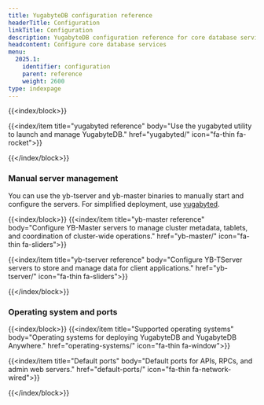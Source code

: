 ```yaml
---
title: YugabyteDB configuration reference
headerTitle: Configuration
linkTitle: Configuration
description: YugabyteDB configuration reference for core database services, including yb-tserver, yb-master, and yugabyted.
headcontent: Configure core database services
menu:
  2025.1:
    identifier: configuration
    parent: reference
    weight: 2600
type: indexpage
---
```


{{<index/block>}}

  {{<index/item
      title="yugabyted reference"
      body="Use the yugabyted utility to launch and manage YugabyteDB."
      href="yugabyted/"
      icon="fa-thin fa-rocket">}}

{{</index/block>}}

### Manual server management

You can use the yb-tserver and yb-master binaries to manually start and configure the servers. For simplified deployment, use [yugabyted](./yugabyted/).

{{<index/block>}}
  {{<index/item
      title="yb-master reference"
      body="Configure YB-Master servers to manage cluster metadata, tablets, and coordination of cluster-wide operations."
      href="yb-master/"
      icon="fa-thin fa-sliders">}}

  {{<index/item
      title="yb-tserver reference"
      body="Configure YB-TServer servers to store and manage data for client applications."
      href="yb-tserver/"
      icon="fa-thin fa-sliders">}}

{{</index/block>}}

### Operating system and ports

{{<index/block>}}
  {{<index/item
      title="Supported operating systems"
      body="Operating systems for deploying YugabyteDB and YugabyteDB Anywhere."
      href="operating-systems/"
      icon="fa-thin fa-window">}}

  {{<index/item
      title="Default ports"
      body="Default ports for APIs, RPCs, and admin web servers."
      href="default-ports/"
      icon="fa-thin fa-network-wired">}}

{{</index/block>}}

